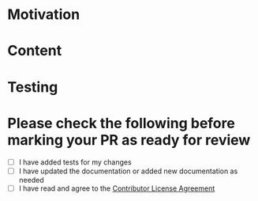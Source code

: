 # Motivation

<!-- Why is this change necessary? -->

# Content

<!-- Please include a summary of the change -->

# Testing

<!-- How was the change tested? -->

# Please check the following before marking your PR as ready for review

- [ ] I have added tests for my changes
- [ ] I have updated the documentation or added new documentation as needed
- [ ] I have read and agree to the [Contributor License Agreement](/codegen-sh/codegen-sdk/blob/develop/CLA.md)
